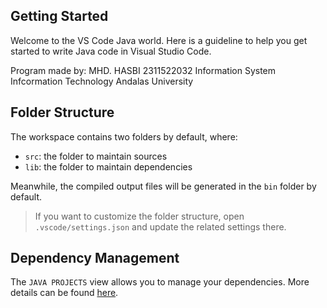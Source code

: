 ## Getting Started

Welcome to the VS Code Java world. Here is a guideline to help you get started to write Java code in Visual Studio Code.

Program made by:
MHD. HASBI
2311522032
Information System
Infcormation Technology
Andalas University

## Folder Structure

The workspace contains two folders by default, where:

- `src`: the folder to maintain sources
- `lib`: the folder to maintain dependencies

Meanwhile, the compiled output files will be generated in the `bin` folder by default.

> If you want to customize the folder structure, open `.vscode/settings.json` and update the related settings there.

## Dependency Management

The `JAVA PROJECTS` view allows you to manage your dependencies. More details can be found [here](https://github.com/microsoft/vscode-java-dependency#manage-dependencies).

